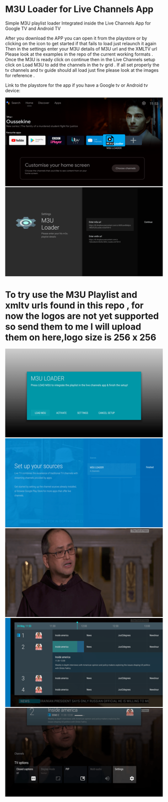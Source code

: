 # M3U Loader for Live Channels App
 Simple M3U playlist loader Integrated inside the Live Channels App for Google TV and Android TV

After you download the APP you can open it from the playstore or by clicking on the icon to get started if that fails to load just relaunch it again
Then in the settings enter your M3U details of M3U url and the XMLTV url Please look at the examples in the repo of the current working formats .
Once the M3U is ready click on continue then in the Live Channels setup click on Load M3U to add the channels in the tv grid .
If all set properly the tv channels and tv guide should all load just fine please look at the images for reference .

Link to the playstore for the app if you have a Google tv or Android tv device:

![Screenshots](https://github.com/princeolivier78/M3U-Loader-for-Live-Channels-App/blob/main/Screenshots/Android%20TV%20Home_20220524_115322.png)
![Screenshots](https://github.com/princeolivier78/M3U-Loader-for-Live-Channels-App/blob/main/Screenshots/M3U%20LOADER_20220525_110859.png)
# To try use the M3U Playlist and xmltv urls found in this repo , for now the logos are not yet supported so send them to me I will upload them on here,logo size is 256 x 256
![Screenshots](https://github.com/princeolivier78/M3U-Loader-for-Live-Channels-App/blob/main/Screenshots/M3U%20LOADER_20220524_115434.png)
![Screenshots](https://github.com/princeolivier78/M3U-Loader-for-Live-Channels-App/blob/main/Screenshots/Live%20Channels_20220524_115416.png)
![Screenshots](https://github.com/princeolivier78/M3U-Loader-for-Live-Channels-App/blob/main/Screenshots/Live%20Channels_20220524_115354.png)
![Screenshots](https://github.com/princeolivier78/M3U-Loader-for-Live-Channels-App/blob/main/Screenshots/Live%20Channels_20220524_115343.png)
![Screenshots](https://github.com/princeolivier78/M3U-Loader-for-Live-Channels-App/blob/main/Screenshots/Live%20Channels_20220524_115403.png)

